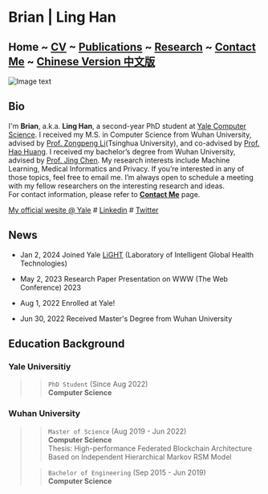 # Brian | Ling Han
## Home  ~  [CV](https://www.linghan.me/CV)  ~   [Publications](https://www.linghan.me/publications)  ~  [Research](https://www.linghan.me/research)  ~   [Contact Me](https://www.linghan.me/CM)  ~  [Chinese Version 中文版](https://www.linghan.me/Chinese)
![Image text](https://cpsc.yale.edu/sites/default/files/styles/people_thumbnail/public/pictures/picture-4584-1665512254.jpg?itok=IApMI3ZT)

## Bio
I'm **Brian**, a.k.a. **Ling Han**, a second-year PhD student at [Yale Computer Science](https://cpsc.yale.edu). I received my M.S. in Computer Science from Wuhan University, advised by [Prof. Zongpeng Li](https://scholar.google.com/citations?user=UnsBY_AAAAAJ&hl=en)(Tsinghua University), and co-advised by [Prof. Hao Huang](http://cs.whu.edu.cn/info/1019/2467.htm#). I received my bachelor’s degree from Wuhan University, advised by [Prof. Jing Chen](https://cse.whu.edu.cn/info/1272/3389.htm). My research interests include Machine Learning, Medical Informatics and Privacy. If you’re interested in any of those topics, feel free to email me. I’m always open to schedule a meeting with my fellow researchers on the interesting research and ideas. <br>
For contact information, please refer to **[Contact Me](CM)** page.


[My official wesite @ Yale](https://cpsc.yale.edu/people/ling-han) # 
[Linkedin](https://www.linkedin.com/in/ling-han-brian) # 
[Twitter](https://twitter.com/BRIANHANL)<br>

## News
* Jan 2, 2024 Joined Yale [LiGHT](https://www.yale-light.org/) (Laboratory of Intelligent Global Health Technologies)

* May 2, 2023 Research Paper Presentation on WWW (The Web Conference) 2023

* Aug 1, 2022 Enrolled at Yale!

* Jun 30, 2022 Received Master's Degree from Wuhan University


## Education Background
### Yale Universitiy 
>> `PhD Student` (Since Aug 2022) <br>
>> **Computer Science**

### Wuhan University
>> `Master of Science` (Aug 2019 - Jun 2022) <br>
>> **Computer Science**<br>
>> Thesis: High-performance Federated Blockchain Architecture Based on Independent Hierarchical Markov RSM Model
>
>> `Bachelor of Engineering` (Sep 2015 - Jun 2019) <br>
>> **Computer Science**

